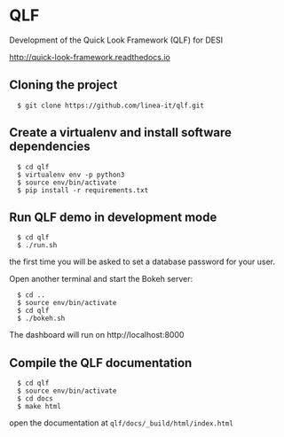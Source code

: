 # QLF

Development of the Quick Look Framework (QLF) for DESI

http://quick-look-framework.readthedocs.io

## Cloning the project

```
  $ git clone https://github.com/linea-it/qlf.git
```

## Create a virtualenv and install software dependencies
```
  $ cd qlf
  $ virtualenv env -p python3
  $ source env/bin/activate
  $ pip install -r requirements.txt
```

## Run QLF demo in development mode
```
  $ cd qlf
  $ ./run.sh
```

the first time you will be asked to set a database password for your user.

Open another terminal and start the Bokeh server:

```
  $ cd ..
  $ source env/bin/activate
  $ cd qlf
  $ ./bokeh.sh
```

The dashboard will run on http://localhost:8000


## Compile the QLF documentation
```
  $ cd qlf
  $ source env/bin/activate
  $ cd docs
  $ make html
```

open the documentation at ```qlf/docs/_build/html/index.html```
